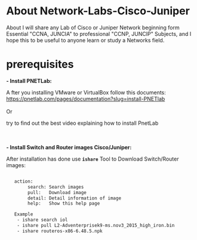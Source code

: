 # About Network-Labs-Cisco-Juniper
About I will share any Lab of Cisco or Juniper Network beginning form Essential "CCNA, JUNCIA" to professional "CCNP, JUNCIP" Subjects, and I hope this to be useful to anyone learn or study a Networks field.

# prerequisites

**- Install PNETLab:**

A fter you installing VMware or VirtualBox follow this documents: https://pnetlab.com/pages/documentation?slug=install-PNETlab    
</br>
Or 

try to find out the best video explaining how to install PnetLab   
   
</br></br>
**- Install Switch and Router images Cisco/Juniper:**

After installation has done use **`ishare`** Tool to Download Switch/Router images:   </br>

   
```diff

   action:
        search: Search images
        pull:   Download image
        detail: Detail information of image
        help:   Show this help page

   Example
    - ishare search iol 
    - ishare pull L2-Adventerprisek9-ms.nov3_2015_high_iron.bin 
    - ishare routeros-x86-6.48.5.npk 
```




















